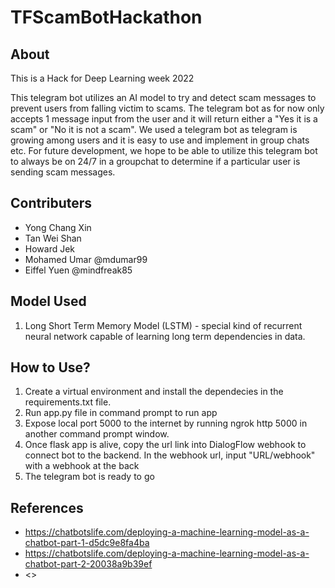 # TFScamBotHackathon

## About
  This is a Hack for Deep Learning week 2022
  
  This telegram bot utilizes an AI model to try and detect scam messages to prevent users from falling victim to scams.
  The telegram bot as for now only accepts 1 message input from the user and it will return either a "Yes it is a scam" or "No it is not a scam".
  We used a telegram bot as telegram is growing among users and it is easy to use and implement in group chats etc. 
  For future development, we hope to be able to utilize this telegram bot to always be on 24/7 in a groupchat to determine if a particular user is sending scam    messages.

## Contributers
- Yong Chang Xin 
- Tan Wei Shan
- Howard Jek 
- Mohamed Umar  @mdumar99
- Eiffel Yuen   @mindfreak85

## Model Used

1. Long Short Term Memory Model (LSTM) - special kind of recurrent neural network  capable of learning long term dependencies in data.

## How to Use?

1. Create a virtual environment and install the dependecies in the requirements.txt file. 
2. Run app.py file in command prompt to run app
3. Expose local port 5000 to the internet by running ngrok http 5000 in another command prompt window.
4. Once flask app is alive, copy the url link into DialogFlow webhook to connect bot to the backend. In the webhook url, input "URL/webhook" with a webhook at the back
5. The telegram bot is ready to go

## References

- <https://chatbotslife.com/deploying-a-machine-learning-model-as-a-chatbot-part-1-d5dc9e8fa4ba>
- <https://chatbotslife.com/deploying-a-machine-learning-model-as-a-chatbot-part-2-20038a9b39ef>
- <>
